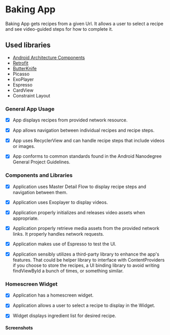 # Baking App

Baking App gets recipes from a given Url. It allows a user to select a recipe and see video-guided steps for how to complete
it.

## Used libraries

* [Android Architecture Components](https://developer.android.com/topic/libraries/architecture/index.html)
* [Retrofit](https://github.com/square/retrofit) 
* [ButterKnife](https://jakewharton.github.io/butterknife/)
* Picasso
* ExoPlayer
* Espresso
* CardView
* Constraint Layout


### General App Usage

- [x] App displays recipes from provided network resource.
- [x] App allows navigation between individual recipes and recipe steps.
- [x] App uses RecyclerView and can handle recipe steps that include videos or images.
- [x] App conforms to common standards found in the Android Nanodegree General Project Guidelines.


### Components and Libraries

- [x] Application uses Master Detail Flow to display recipe steps and navigation between them.
- [x] Application uses Exoplayer to display videos.
- [x] Application properly initializes and releases video assets when appropriate.
- [x] Application properly retrieve media assets from the provided network links. It properly handles network requests.
- [x] Application makes use of Espresso to test the UI.
- [x] Application sensibly utilizes a third-party library to enhance the app's features. That could be helper library to 
interface with ContentProviders if you choose to store the recipes, a UI binding library to avoid writing 
findViewById a bunch of times, or something similar.


### Homescreen Widget

- [x] Application has a homescreen widget.
- [x] Application allows a user to select a recipe to display in the Widget.
- [x] Widget displays ingredient list for desired recipe.


#### Screenshots
